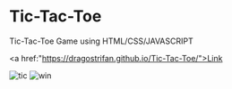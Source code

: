 # Tic-Tac-Toe
Tic-Tac-Toe Game using HTML/CSS/JAVASCRIPT

<a href:"https://dragostrifan.github.io/Tic-Tac-Toe/">Link</a>

![tic](https://user-images.githubusercontent.com/120646789/209181472-20d1ecbe-f197-4e0d-adad-49bef657694b.png)
![win](https://user-images.githubusercontent.com/120646789/209181481-f7edfc7b-824d-4532-a09c-cbf865b65dec.png)



